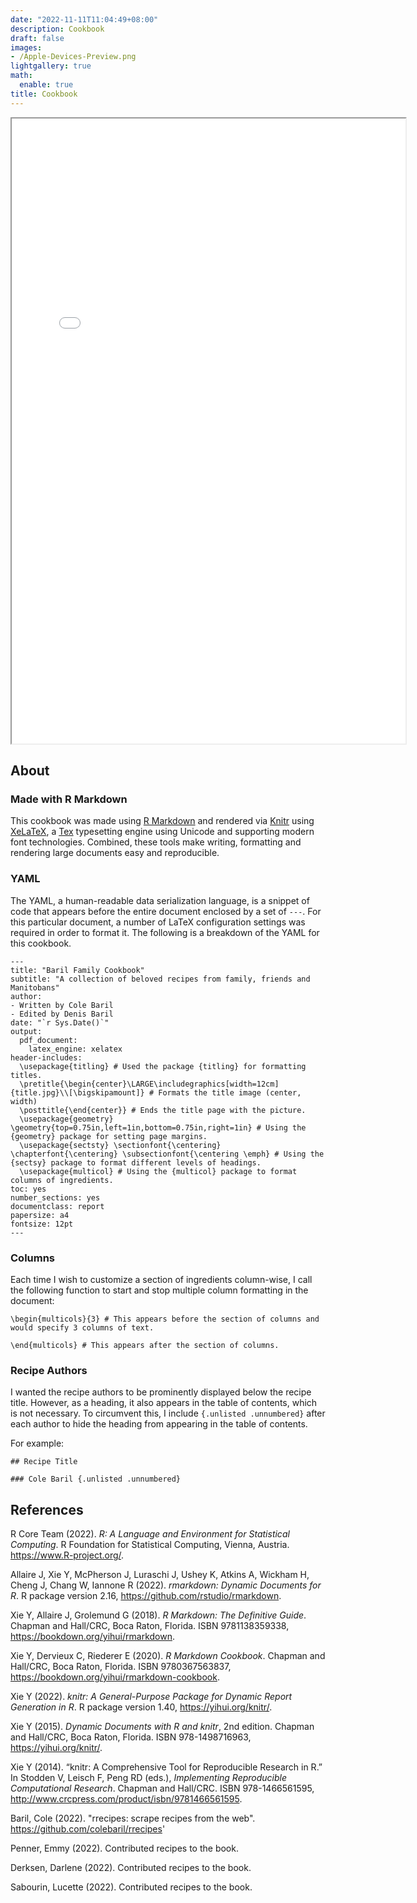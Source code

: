 ```yaml
---
date: "2022-11-11T11:04:49+08:00"
description: Cookbook
draft: false
images:
- /Apple-Devices-Preview.png
lightgallery: true
math:
  enable: true
title: Cookbook
---
```


<iframe src = "Cookbook.pdf" height="1000"  width=125%></iframe>

## About

### Made with R Markdown

This cookbook was made using [R Markdown](https://rmarkdown.rstudio.com/) and rendered via [Knitr](https://yihui.org/knitr/) using [XeLaTeX](https://www.overleaf.com/learn/latex/XeLaTeX), a [Tex](https://en.wikipedia.org/wiki/TeX) typesetting engine using Unicode and supporting modern font technologies. Combined, these tools make writing, formatting and rendering large documents easy and reproducible.

### YAML

The YAML, a human-readable data serialization language, is a snippet of code that appears before the entire document enclosed by a set of `---`. For this particular document, a number of LaTeX configuration settings was required in order to format it. The following is a breakdown of the YAML for this cookbook. 

```{YAML}
---
title: "Baril Family Cookbook"
subtitle: "A collection of beloved recipes from family, friends and Manitobans"
author:
- Written by Cole Baril
- Edited by Denis Baril
date: "`r Sys.Date()`"
output:
  pdf_document: 
    latex_engine: xelatex
header-includes: 
  \usepackage{titling} # Used the package {titling} for formatting titles.
  \pretitle{\begin{center}\LARGE\includegraphics[width=12cm]{title.jpg}\\[\bigskipamount]} # Formats the title image (center, width)
  \posttitle{\end{center}} # Ends the title page with the picture.
  \usepackage{geometry} \geometry{top=0.75in,left=1in,bottom=0.75in,right=1in} # Using the {geometry} package for setting page margins.
  \usepackage{sectsty} \sectionfont{\centering} \chapterfont{\centering} \subsectionfont{\centering \emph} # Using the {sectsy} package to format different levels of headings.
  \usepackage{multicol} # Using the {multicol} package to format columns of ingredients.
toc: yes
number_sections: yes
documentclass: report
papersize: a4
fontsize: 12pt
---
```

### Columns 

Each time I wish to customize a section of ingredients column-wise, I call the following function to start and stop multiple column formatting in the document:

```{LaTeX}
\begin{multicols}{3} # This appears before the section of columns and would specify 3 columns of text.

\end{multicols} # This appears after the section of columns.
```

### Recipe Authors 

I wanted the recipe authors to be prominently displayed below the recipe title. However, as a heading, it also appears in the table of contents, which is not necessary. To circumvent this, I include `{.unlisted .unnumbered}` after each author to hide the heading from appearing in the table of contents. 

For example:

```{LaTeX}
## Recipe Title

### Cole Baril {.unlisted .unnumbered}
```



## References

R Core Team (2022). _R: A Language and Environment for Statistical Computing_. R Foundation for Statistical Computing, Vienna, Austria.
<https://www.R-project.org/>.

Allaire J, Xie Y, McPherson J, Luraschi J, Ushey K, Atkins A, Wickham H, Cheng J, Chang W, Iannone R (2022). _rmarkdown: Dynamic Documents for
R_. R package version 2.16, <https://github.com/rstudio/rmarkdown>.

Xie Y, Allaire J, Grolemund G (2018). _R Markdown: The Definitive Guide_. Chapman and Hall/CRC, Boca Raton, Florida. ISBN 9781138359338,
<https://bookdown.org/yihui/rmarkdown>.

Xie Y, Dervieux C, Riederer E (2020). _R Markdown Cookbook_. Chapman and Hall/CRC, Boca Raton, Florida. ISBN 9780367563837,
<https://bookdown.org/yihui/rmarkdown-cookbook>.

Xie Y (2022). _knitr: A General-Purpose Package for Dynamic Report Generation in R_. R package version 1.40, <https://yihui.org/knitr/>.

Xie Y (2015). _Dynamic Documents with R and knitr_, 2nd edition. Chapman and Hall/CRC, Boca Raton, Florida. ISBN 978-1498716963,
<https://yihui.org/knitr/>.

Xie Y (2014). “knitr: A Comprehensive Tool for Reproducible Research in R.” In Stodden V, Leisch F, Peng RD (eds.), _Implementing Reproducible
Computational Research_. Chapman and Hall/CRC. ISBN 978-1466561595, <http://www.crcpress.com/product/isbn/9781466561595>.

Baril, Cole (2022). "rrecipes: scrape recipes from the web". <https://github.com/colebaril/rrecipes>'

Penner, Emmy (2022). Contributed recipes to the book. 

Derksen, Darlene (2022). Contributed recipes to the book. 

Sabourin, Lucette (2022). Contributed recipes to the book. 
